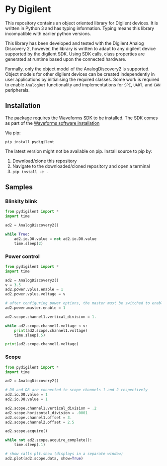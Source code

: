 # Py Digilent

This repository contains an object oriented library for Digilent devices. It is written in Python 3 and has typing information. Typing means this library incompatible with earlier python versions.

This library has been developed and tested with the Digilent Analog Discovery 2, however, the library is written to adapt to any digilent device supported by the digilent SDK. Using SDK calls, class properties are generated at runtime based upon the connected hardware.

Formally, only the object model of the AnalogDiscovery2 is supported. Object models for other digilent devices can be created independently in user applications by initialising the required classes.  Some work is required to enable `AnalogOut` functionality and implementations for `SPI`, `UART`, and `CAN` peripherals.

## Installation

The package requires the Waveforms SDK to be installed. The SDK comes as part of the [Waveforms software installation](https://digilent.com/reference/software/waveforms/waveforms-3/start)

Via pip:

```
pip install pydigilent
```

The latest version might not be available on pip. Install source to pip by:

1. Download/clone this repository
2. Navigate to the downloaded/cloned repository and open a terminal
3. `pip install -e .`

## Samples

### Blinkity blink

```py
from pydigilent import *
import time

ad2 = AnalogDiscovery2()

while True:
    ad2.io.D0.value = not ad2.io.D0.value
    time.sleep(2)
```

### Power control

```py
from pydigilent import *
import time

ad2 = AnalogDiscovery2()
v = 3.5
ad2.power.vplus.enable = 1
ad2.power.vplus.voltage = v

# after configuring power options, the master must be switched to enable
ad2.power.master.enable = 1

ad2.scope.channel1.vertical_division = 1.

while ad2.scope.channel1.voltage < v:
    print(ad2.scope.channel1.voltage)
    time.sleep(.5)

print(ad2.scope.channel1.voltage)
```

### Scope

```py
from pydigilent import *
import time

ad2 = AnalogDiscovery2()

# D0 and D8 are connected to scope channels 1 and 2 respectively
ad2.io.D0.value = 1
ad2.io.D8.value = 1

ad2.scope.channel1.vertical_division = .2
ad2.scope.horizontal_division = .0001
ad2.scope.channel1.offset = 3.
ad2.scope.channel2.offset = 2.5

ad2.scope.acquire()

while not ad2.scope.acquire_complete():
    time.sleep(.1)

# show calls plt.show (displays in a separate window)
ad2.plot(ad2.scope.data, show=True)
```

